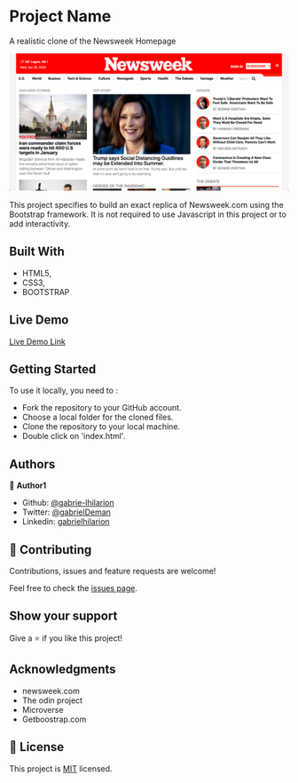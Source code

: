 # Project Name

 A realistic clone of the Newsweek Homepage

![screenshot](./app_screenshot.png)

This project specifies to build an exact replica of Newsweek.com using the Bootstrap framework. It is not required to use Javascript in this project or to add interactivity.

## Built With

- HTML5,
- CSS3,
- BOOTSTRAP

## Live Demo

[Live Demo Link](https://wizardly-leakey-4367fc.netlify.app/)


## Getting Started


To use it locally, you need to :

*  Fork the repository to your GitHub account.
*  Choose a local folder for the cloned files.
*  Clone the repository to your local machine.
*  Double click on 'index.html'.




## Authors

👤 **Author1**

- Github: [@gabrie-lhilarion](https://github.com/gabrie-lhilarion)
- Twitter: [@gabrielDeman](https://twitter.com/gabrielDeman)
- Linkedin: [gabrielhilarion](https://linkedin.com/gabrielhilarion)


## 🤝 Contributing

Contributions, issues and feature requests are welcome!

Feel free to check the [issues page](https://github.com/gabrie-lhilarion/newsweek/issues).

## Show your support

Give a ⭐️ if you like this project!

## Acknowledgments
-  newsweek.com
-  The odin project
-  Microverse
-  Getboostrap.com


## 📝 License

This project is [MIT](lic.url) licensed.
